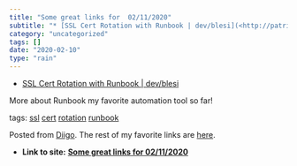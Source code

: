 ```yaml
---
title: "Some great links for  02/11/2020"
subtitle: "* [SSL Cert Rotation with Runbook | dev/blesi](<http://patrick.ble.si/ssl-cert-rotation-with-runbook..."
category: "uncategorized"
tags: []
date: "2020-02-10"
type: "rain"
---
```

* [SSL Cert Rotation with Runbook | dev/blesi](<http://patrick.ble.si/ssl-cert-rotation-with-runbook>)

More about Runbook my favorite automation tool so far!

tags: [ssl](<https://www.diigo.com/user/pitosalas/ssl>)
[cert](<https://www.diigo.com/user/pitosalas/cert>)
[rotation](<https://www.diigo.com/user/pitosalas/rotation>)
[runbook](<https://www.diigo.com/user/pitosalas/runbook>)

Posted from [Diigo](<https://www.diigo.com>). The rest of my favorite links
are [here](<https://www.diigo.com/user/pitosalas>).


* **Link to site:** **[Some great links for  02/11/2020](None)**